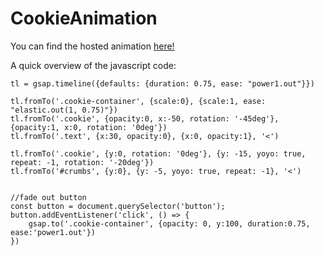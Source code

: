# CookieAnimation

You can find the hosted animation [here!](https://cookieanim.netlify.app/)

A quick overview of the javascript code:
```
tl = gsap.timeline({defaults: {duration: 0.75, ease: "power1.out"}})

tl.fromTo('.cookie-container', {scale:0}, {scale:1, ease: "elastic.out(1, 0.75)"})
tl.fromTo('.cookie', {opacity:0, x:-50, rotation: '-45deg'}, {opacity:1, x:0, rotation: '0deg'})
tl.fromTo('.text', {x:30, opacity:0}, {x:0, opacity:1}, '<')

tl.fromTo('.cookie', {y:0, rotation: '0deg'}, {y: -15, yoyo: true, repeat: -1, rotation: '-20deg'})
tl.fromTo('#crumbs', {y:0}, {y: -5, yoyo: true, repeat: -1}, '<')


//fade out button
const button = document.querySelector('button');
button.addEventListener('click', () => {
    gsap.to('.cookie-container', {opacity: 0, y:100, duration:0.75, ease:'power1.out'})
})

```
